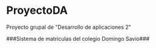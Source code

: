 # ProyectoDA
Proyecto grupal de "Desarrollo de aplicaciones 2"

###Sistema de matriculas del colegio Domingo Savio###
